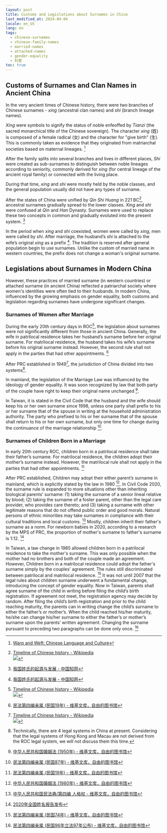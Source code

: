```yaml
---
layout: post
title: Customs and Legislations about Surnames in China
last_modified_at: 2024-04-04
locale: en_US
lang: en
tags: 
  - chinese-surnames
  - chinese-family-names
  - married-names
  - attached-names
  - gender-equality
  - 科普
toc: true
---
```

[^timeline]: [Timeline of Chinese history - Wikipedia](https://en.wikipedia.org/wiki/Timeline_of_Chinese_history)<br>![](https://upload.wikimedia.org/wikipedia/commons/9/9d/Timeline_of_Chinese_History.svg)

## Customs of Surnames and Clan Names in Ancient China

In the very ancient times of Chinese history, there were two branches of Chinese surnames - _xing_ (ancestral clan names) and _shi_ (branch lineage names).

_Xing_ were symbols to signify the status of noble enfeoffed by _Tianzi_ (the sacred monarchical title of the Chinese sovereign). The character _xing_ (姓) is composed of a female radical (女) and the character for "give birth" (生). This is commonly taken as evidence that they originated from matriarchal societies based on maternal lineages. [^Lee]

[^Lee]: [Warp and Weft: Chinese Language and Culture](https://books.google.com/books?id=Ku1Sr-q9KNUC)

After the family splits into several branches and lives in different places, _Shi_ were created as sub-surnames to distinguish between noble lineages according to seniority, commonly derived for _xing_ (for central lineage of the ancient royal family) or connected with the living place.

During that time, _xing_ and _shi_ were mostly held by the noble classes, and the general population usually did not have any types of surname.

After the states of China were unified by _Qin Shi Huang_ in 221 BC[^timeline], ancestral surnames gradually spread to the lower classes. _Xing_ and _shi_ were confused at _Qin_ and _Han_ Dynasty. Surnames were used to replace these two concepts in common and gradually evoluted into the present system. [^Tian]

In the period when _xing_ and _shi_ coexisted, women were called by _xing_, men were called by _shi_. After marriage, the husband’s _shi_ is attached to the wife’s original _xing_ as a prefix [^Tian]. The tradition is reserved after general population begin to use surnames. Unlike the custom of married name in western countries, the prefix does not change a woman's original surname.

[^Tian]: [我国姓氏的起源与发展 - 中国知网](https://kns.cnki.net/KCMS/detail/detail.aspx?dbcode=CJFD&dbname=CJFD2001&filename=XAJY200101014)

## Legislations about Surnames in Modern China

However, these practices of married surname (in western countries) or attached surname (in ancient China) reflected a patriarchal society where women's identities were often tied to their husbands. In modern China, influenced by the growing emphasis on gender equality, both customs and legislation regarding surnames have undergone significant changes.

### Surnames of Women after Marriage

During the early 20th century days in ROC[^timeline], the legislation about surnames were not significantly different from those in ancient China. Generally, the wife in patrilocal residence takes her husband’s surname before her original surname. For matrilocal residence, the husband takes his wife’s surname before his original surname instead. However, the second rule shall not apply in the parties that had other appointments. [^CC1930A1000]

[^CC1930A1000]: [民法第四编亲属 (民国19年) - 维基文库，自由的图书馆](https://zh.wikisource.org/wiki/%E6%B0%91%E6%B3%95%E7%AC%AC%E5%9B%9B%E7%B7%A8%E8%A6%AA%E5%B1%AC_(%E6%B0%91%E5%9C%8B19%E5%B9%B4)#%E7%AC%AC%E4%B8%89%E7%AF%80_%E5%A9%9A%E5%A7%BB%E4%B9%8B%E6%99%AE%E9%80%9A%E6%95%88%E5%8A%9B)

After PRC established in 1949[^timeline], the jurisdiction of China divided into two systems[^systems].

[^systems]: Technically, there are 4 legal systems in China at present. Considering that the legal systems of Hong Kong and Macau are not derived from the ROC legal system, we will not discuss them this time.

In mainland, the legislation of the Marriage Law was influenced by the ideology of gender equality. It was soon recognized by law that both party of the couple have right to keep their original name unchanged [^ML1950A11].

[^ML1950A11]: [中华人民共和国婚姻法 (1950年) - 维基文库，自由的图书馆](https://zh.wikisource.org/wiki/%E4%B8%AD%E8%8F%AF%E4%BA%BA%E6%B0%91%E5%85%B1%E5%92%8C%E5%9C%8B%E5%A9%9A%E5%A7%BB%E6%B3%95_(1950%E5%B9%B4)#%E7%AC%AC%E4%B8%89%E7%AB%A0_%E5%A4%AB%E5%A6%BB%E9%96%93%E7%9A%84%E6%AC%8A%E5%88%A9%E5%92%8C%E7%BE%A9%E5%8B%99)

In Taiwan, it is stated in the Civil Code that the husband and the wife should keep his or her own surname since 1998, unless one party shall prefix to his or her surname that of the spouse in writing at the household administration authority. The party who prefixed to his or her surname that of the spouse shall return to his or her own surname, but only one time for change during the continuance of the marriage relationship [^CC1998A1000].

[^CC1998A1000]: [民法第四编亲属 (民国87年) - 维基文库，自由的图书馆](https://zh.wikisource.org/wiki/%E6%B0%91%E6%B3%95%E7%AC%AC%E5%9B%9B%E7%B7%A8%E8%A6%AA%E5%B1%AC_(%E6%B0%91%E5%9C%8B87%E5%B9%B4)#%E7%AC%AC%E4%B8%89%E7%AF%80_%E5%A9%9A%E5%A7%BB%E4%B9%8B%E6%99%AE%E9%80%9A%E6%95%88%E5%8A%9B)

### Surnames of Children Born in a Marriage

In early 20th century ROC, children born in a patrilocal residence shall take their father’s surname. For matrilocal residence, the children adopt their mother’s surname instead. However, the matrilocal rule shall not apply in the parties that had other appointments. [^CC1930A1059]

[^CC1930A1059]: [民法第四编亲属 (民国19年) - 维基文库，自由的图书馆](https://zh.wikisource.org/wiki/%E6%B0%91%E6%B3%95%E7%AC%AC%E5%9B%9B%E7%B7%A8%E8%A6%AA%E5%B1%AC_(%E6%B0%91%E5%9C%8B19%E5%B9%B4)#%E7%AC%AC%E4%B8%89%E7%AB%A0_%E7%88%B6%E6%AF%8D%E5%AD%90%E5%A5%B3)

After PRC established, Children may adopt their either parent’s surname in mainland, which is explicitly stated by the law in 1980 [^ML1980A16]. In Civil Code 2020, the surname rule is expanded to more situations other than inheriting biological parents’ surname: (1) taking the surname of a senior lineal relative by blood; (2) taking the surname of a foster parent, other than the legal care provider, who provides care thereto; and (3) taking a surname with other legitimate reasons that do not offend public order and good morals. Natural persons of ethnic minorities may take surnames in compliance with their cultural traditions and local customs. [^CC2020A1015] Mostly, children inherit their father's surname as a norm. For newborn babies in 2020, according to a research by the MPS of PRC, the proportion of mother's surname to father's surname is 1:12. [^MPS]

[^ML1980A16]: [中华人民共和国婚姻法 (1980年) - 维基文库，自由的图书馆](https://zh.wikisource.org/wiki/%E4%B8%AD%E5%8D%8E%E4%BA%BA%E6%B0%91%E5%85%B1%E5%92%8C%E5%9B%BD%E5%A9%9A%E5%A7%BB%E6%B3%95_(1980%E5%B9%B4)#%E7%AC%AC%E4%B8%89%E7%AB%A0_%E5%AE%B6%E5%BA%AD%E5%85%B3%E7%B3%BB)

[^CC2020A1015]: [中华人民共和国民法典/第四编 人格权 - 维基文库，自由的图书馆](https://zh.wikisource.org/wiki/%E4%B8%AD%E5%8D%8E%E4%BA%BA%E6%B0%91%E5%85%B1%E5%92%8C%E5%9B%BD%E6%B0%91%E6%B3%95%E5%85%B8/%E7%AC%AC%E5%9B%9B%E7%BC%96_%E4%BA%BA%E6%A0%BC%E6%9D%83#%E7%AC%AC%E4%B8%89%E7%AB%A0_%E5%A7%93%E5%90%8D%E6%9D%83%E5%92%8C%E5%90%8D%E7%A7%B0%E6%9D%83)

[^MPS]: [2020年全国姓名报告发布](https://www.gov.cn/xinwen/2021-02/08/content_5585906.htm)

In Taiwan, a law change in 1985 allowed children born in a patrilocal residence to take the mother's surname. This was only possible when the mother had no brothers and both of the couple made an agreement. However, Children born in a matrilocal residence could adopt the father's surname simply by the couples' agreement. The rules still discriminated between patrilocal and matrilocal residence. [^CC1985A1059] It was not until 2007 that the legal rules about children surname underwent a fundamental change, introducing the concept of gender equality. Now in Taiwan, parents shall agree surname of the child in writing before filing the child’s birth registration. If agreement not meet, the registration agency may decide by random. After filing the child’s birth registration and prior to the child reaching maturity, the parents can in writing change the child’s surname to either the father’s or mother’s. When the child reached his/her maturity, he/she can change his/her surname to either the father’s or mother’s surname upon the parents’ written agreement. Changing the surname pursuant to preceding two paragraphs can be done only once. [^CC2007A1059]

[^CC1985A1059]: [民法第四编亲属 (民国74年) - 维基文库，自由的图书馆](https://zh.wikisource.org/wiki/%E6%B0%91%E6%B3%95%E7%AC%AC%E5%9B%9B%E7%B7%A8%E8%A6%AA%E5%B1%AC_(%E6%B0%91%E5%9C%8B74%E5%B9%B4)#%E7%AC%AC%E4%B8%89%E7%AB%A0_%E7%88%B6%E6%AF%8D%E5%AD%90%E5%A5%B3)

[^CC2007A1059]: [民法第四编亲属 (民国96年立法97年公布) - 维基文库，自由的图书馆](https://zh.wikisource.org/wiki/%E6%B0%91%E6%B3%95%E7%AC%AC%E5%9B%9B%E7%B7%A8%E8%A6%AA%E5%B1%AC_(%E6%B0%91%E5%9C%8B96%E5%B9%B4%E7%AB%8B%E6%B3%9597%E5%B9%B4%E5%85%AC%E5%B8%83)#%E7%AC%AC%E4%B8%89%E7%AB%A0_%E7%88%B6%E6%AF%8D%E5%AD%90%E5%A5%B3)
